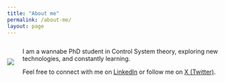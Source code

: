 ```yaml
---
title: "About me"
permalink: /about-me/
layout: page
---
```


<div style="display: flex; align-items: center; gap: 20px;">
  <img src="/Users/marcodelloro/Desktop/Marcodelloro.github.io/assets/images/Marco.jpg">
  <div>
    <p>I am a wannabe PhD student in Control System theory, exploring new technologies, and constantly learning.</p>
    <p>Feel free to connect with me on <a href="https://www.linkedin.com/in/marco-d-590a36140/" target="_blank">LinkedIn</a> or follow me on <a href="https://x.com/mvrcodelloro" target="_blank">X (Twitter)</a>.</p>
  </div>
</div>